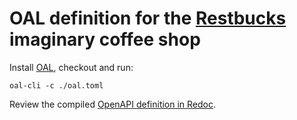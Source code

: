 # OAL definition for the [Restbucks](https://www.infoq.com/articles/webber-rest-workflow/) imaginary coffee shop

Install [OAL](https://www.oxlip-lang.org/doc/installation.html), checkout and run:
```
oal-cli -c ./oal.toml
```

Review the compiled [OpenAPI definition in Redoc](https://redocly.github.io/redoc/?url=https://raw.githubusercontent.com/oxlip-lang/example-restbucks/main/openapi.yaml).
